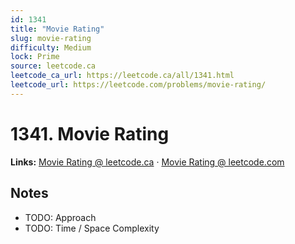 ```yaml
--- 
id: 1341
title: "Movie Rating"
slug: movie-rating
difficulty: Medium
lock: Prime
source: leetcode.ca
leetcode_ca_url: https://leetcode.ca/all/1341.html
leetcode_url: https://leetcode.com/problems/movie-rating/
---
```


# 1341. Movie Rating

**Links:** [Movie Rating @ leetcode.ca](https://leetcode.ca/all/1341.html) · [Movie Rating @ leetcode.com](https://leetcode.com/problems/movie-rating/)

## Notes
- TODO: Approach
- TODO: Time / Space Complexity
